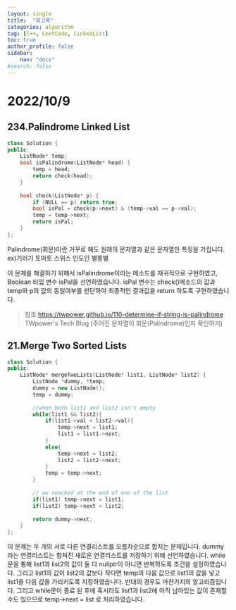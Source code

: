 ```yaml
---
layout: single
title:  "회고록"
categories: algorithm
tag: [C++, LeetCode, LinkedList]
toc: true
author_profile: false
sidebar:
    nav: "docs"
#search: false
---
```


# 2022/10/9

## 234.Palindrome Linked List

```c++
class Solution {
public:
    ListNode* temp;
    bool isPalindrome(ListNode* head) {
        temp = head;
        return check(head);
    }
    
    bool check(ListNode* p) {
        if (NULL == p) return true;
        bool isPal = check(p->next) & (temp->val == p->val);
        temp = temp->next;
        return isPal;
    }
};
```      
Palindrome(회문)이란 거꾸로 해도 원래의 문자열과 같은 문자열인 특징을 가집니다.      
ex)기러기 토마토 스위스 인도인 별똥별

이 문제를 해결하기 위해서 isPalindrome이라는 메소드를 재귀적으로 구현하였고, Boolean 타입 변수 isPal을 선언하였습니다. isPal 변수는 check()메소드의 값과 temp와 p의 값의 동일여부를 판단하여 최종적인 결과값을 return 하도록 구현하였습니다. 

>참조 https://twpower.github.io/110-determine-if-string-is-palindrome       
TWpower's Tech Blog (주어진 문자열이 회문(Palindrome)인지 확인하기)
## 21.Merge Two Sorted Lists

```c++ 
class Solution {
public:
    ListNode* mergeTwoLists(ListNode* list1, ListNode* list2) {
        ListNode *dummy, *temp;
        dummy = new ListNode();
        temp = dummy;
        
        //when both list1 and list2 isn't empty
        while(list1 && list2){
            if(list1->val < list2->val){
                temp->next = list1;
                list1 = list1->next;
            }
            else{
                temp->next = list2;
                list2 = list2->next;   
            }
            temp = temp->next;
        }
        
        // we reached at the end of one of the list
        if(list1) temp->next = list1;
        if(list2) temp->next = list2;
        
        return dummy->next;
    }
};
```

이 문제는 두 개의 서로 다른 연결리스트를 오름차순으로 합치는 문제입니다. dummy라는 연결리스트는 합쳐진 새로운 연결리스트를 저장하기 위해 선언하였습니다.
while문을 통해 list1과 list2의 값이 둘 다 nullptr이 아니면 반복하도록 조건을 설정하였습니다. 그리고 list1의 값이 list2의 값보다 작다면 temp의 다음 값으로 list1의 값을 넣고 list1을 다음 값을 가리키도록 지정하였습니다. 반대의 경우도 마찬가지의 알고리즘입니다. 그리고 while문이 종료 된 후에 혹시라도 list1과 list2에 아직 남아있는 값이 존재할 수도 있으므로 temp->next = list 로 처리하였습니다.   










 






